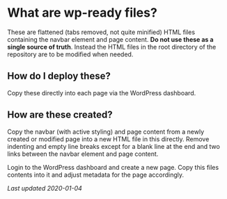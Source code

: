 # What are wp-ready files?

These are flattened (tabs removed, not quite minified) HTML files containing the navbar element and page content. **Do not use these as a single source of truth**. Instead the HTML files in the root directory of the repository are to be modified when needed. 

## How do I deploy these?

Copy these directly into each page via the WordPress dashboard.

## How are these created?

Copy the navbar (with active styling) and page content from a newly created or modified page into a new HTML file in this directly. Remove indenting and empty line breaks except for a blank line at the end and two links between the navbar element and page content.

Login to the WordPress dashboard and create a new page. Copy this files contents into it and adjust metadata for the page accordingly.

*Last updated 2020-01-04*